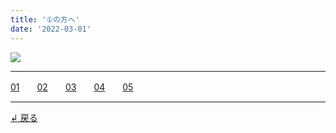 ```yaml
---
title: '①の方へ'
date: '2022-03-01'
---
```

![](/images/01_.jpg)
***
[01](/posts/1-01)　　[02](/posts/1-02)　　[03](/posts/1-03)　　[04](/posts/1-04)　　[05](/posts/1-05)
***
[ ↲ 戻る ](https://01234567890.thebase.in/about)
